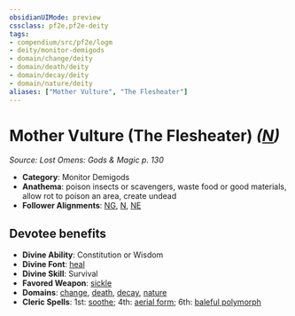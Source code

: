```yaml
---
obsidianUIMode: preview
cssclass: pf2e,pf2e-deity
tags:
- compendium/src/pf2e/logm
- deity/monitor-demigods
- domain/change/deity
- domain/death/deity
- domain/decay/deity
- domain/nature/deity
aliases: ["Mother Vulture", "The Flesheater"]
---
```

# Mother Vulture (The Flesheater) *([N](../../../rules/traits/neutral-b1.md))*  
*Source: Lost Omens: Gods & Magic p. 130*  

- **Category**: Monitor Demigods
- **Anathema**: poison insects or scavengers, waste food or good materials, allow rot to poison an area, create undead
- **Follower Alignments**: [NG](../../../rules/traits/neutral-good-b1.md), [N](../../../rules/traits/neutral-b1.md), [NE](../../../rules/traits/neutral-evil-b1.md)

## Devotee benefits

- **Divine Ability**: Constitution or Wisdom
- **Divine Font**: [heal](../../spells/heal.md)
- **Divine Skill**: Survival
- **Favored Weapon**: [sickle](../../equipment/items/sickle.md)
- **Domains**: [change](../domains.md#Change), [death](../domains.md#Death), [decay](../domains.md#Decay), [nature](../domains.md#Nature)
- **Cleric Spells**: 1st: [soothe](../../spells/soothe.md); 4th: [aerial form](../../spells/aerial-form.md); 6th: [baleful polymorph](../../spells/baleful-polymorph.md)